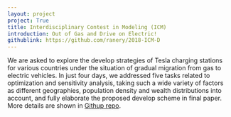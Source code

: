 ```yaml
---
layout: project
project: True
title: Interdisciplinary Contest in Modeling (ICM)
introduction: Out of Gas and Drive on Electric!
githublink: https://github.com/ranery/2018-ICM-D
---
```


We are asked to explore the develop strategies of Tesla charging stations for various countries under the situation of gradual migration from gas to electric vehicles. In just four days, we addressed five tasks related to optimization and sensitivity analysis, taking such a wide variety of factors as different geographies, population density and wealth distributions into account, and fully elaborate the proposed develop scheme in final paper. More details are shown in [Githup repo](https://github.com/ranery/2018-ICM-D).